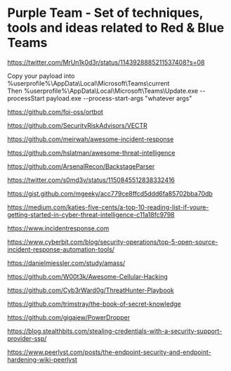 # Purple Team - Set of techniques, tools and ideas related to Red & Blue Teams
https://twitter.com/MrUn1k0d3r/status/1143928885211537408?s=08

Copy your payload into %userprofile%\AppData\Local\Microsoft\Teams\current\
    Then
  %userprofile%\AppData\Local\Microsoft\Teams\Update.exe --processStart payload.exe --process-start-args "whatever args"

https://github.com/foi-oss/ortbot

https://github.com/SecurityRiskAdvisors/VECTR

https://github.com/meirwah/awesome-incident-response

https://github.com/hslatman/awesome-threat-intelligence

https://github.com/ArsenalRecon/BackstageParser

https://twitter.com/s0md3v/status/1150845512838332416

https://gist.github.com/mgeeky/acc779ce8ffcd5ddd6fa85702bba70db

https://medium.com/katies-five-cents/a-top-10-reading-list-if-youre-getting-started-in-cyber-threat-intelligence-c11a18fc9798

https://www.incidentresponse.com

https://www.cyberbit.com/blog/security-operations/top-5-open-source-incident-response-automation-tools/

https://danielmiessler.com/study/amass/

https://github.com/W00t3k/Awesome-Cellular-Hacking

https://github.com/Cyb3rWard0g/ThreatHunter-Playbook

https://github.com/trimstray/the-book-of-secret-knowledge

https://github.com/gigajew/PowerDropper

https://blog.stealthbits.com/stealing-credentials-with-a-security-support-provider-ssp/

https://www.peerlyst.com/posts/the-endpoint-security-and-endpoint-hardening-wiki-peerlyst

